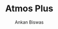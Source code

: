 ---
title: "Atmos Plus"
github: https://github.com/meliodus/meliodus.github.io
demo: http://meliodus.github.io/
author: Ankan Biswas
ssg:
  - Jekyll
cms:
  - No Cms
---